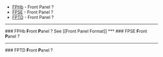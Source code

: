 * [FPHb](#FPH_) - Front Panel ?
* [FPSE](#FPSE) - Front Panel ?
* [FPTD](#FPTD) - Front Panel ?

***

<a name="wiki-FPHb" />
### FPHb
<b>F</b>ront <b>P</b>anel ?
See [[Front Panel Format]]
***

<a name="wiki-FPSE" />
### FPSE
<b>F</b>ront <b>P</b>anel ?

***

<a name="wiki-FPTD" />
### FPTD
<b>F</b>ront <b>P</b>anel ?

